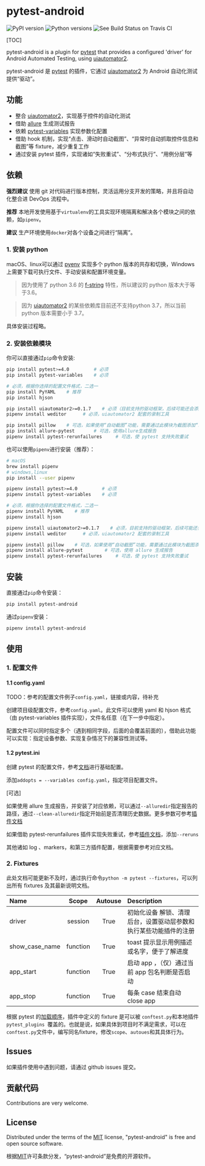 # pytest-android

![PyPI version](https://img.shields.io/pypi/v/pytest-android.svg) ![Python versions](https://img.shields.io/pypi/pyversions/pytest-android.svg) ![See Build Status on Travis CI](https://travis-ci.org/edsion1107/pytest-android.svg?branch=master)

[TOC]

pytest-android is a plugin for [pytest](http://pytest.org/) that provides a configured 'driver' for Android Automated Testing, using [uiautomator2](https://github.com/openatx/uiautomator2).

pytest-android 是 [pytest](http://pytest.org/) 的插件，它通过 [uiautomator2](https://github.com/openatx/uiautomator2) 为 Android 自动化测试提供“驱动”。

## 功能

- 整合 [uiautomator2](https://github.com/openatx/uiautomator2)，实现基于控件的自动化测试
- 借助 [allure](https://github.com/allure-framework/allure-python) 生成测试报告
- 依赖 [pytest-variables](https://github.com/pytest-dev/pytest-variables) 实现参数化配置
- 借助 hook 机制，实现“点击、滑动时自动截图”、“异常时自动抓取控件信息和截图”等 fixture，减少重复工作
- 通过安装 pytest 插件，实现诸如“失败重试”、“分布式执行”、“用例分层”等



## 依赖

**强烈建议** 使用 git 对代码进行版本控制，灵活运用分支开发的策略，并且将自动化整合进 DevOps 流程中。

**推荐** 本地开发使用基于`virtualenv`的工具实现环境隔离和解决各个模块之间的依赖，如`pipenv`。

**建议** 生产环境使用`docker`对各个设备之间进行“隔离”。

### 1. 安装 python

macOS、linux可以通过 [pyenv](https://github.com/pyenv/pyenv) 实现多个 python 版本的共存和切换，Windows上需要下载可执行文件、手动安装和配置环境变量。

> 因为使用了 python 3.6 的 [f-string](https://realpython.com/python-f-strings/) 特性，所以建议的 python 版本大于等于3.6。

> 因为 [uiautomator2](https://github.com/openatx/uiautomator2) 的某些依赖库目前还不支持python 3.7，所以当前 python 版本需要小于 3.7。

具体安装过程略。

### 2. 安装依赖模块

你可以直接通过`pip`命令安装:

```bash
pip install pytest>=4.0         # 必须
pip install pytest-variables    # 必须

# 必须，根据你选择的配置文件格式，二选一
pip install PyYAML    # 推荐
pip install hjson

pip install uiautomator2>=0.1.7    # 必须（目前支持的驱动框架，后续可能还会添加Appium）
pipenv install weditor		# 必须，uiautomator2 配套的录制工具

pip install pillow    # 可选，如果使用“自动截图”功能，需要通过此模块为截图添加“水印“
pip install allure-pytest		# 可选，使用allure生成报告
pipenv install pytest-rerunfailures		# 可选，使 pytest 支持失败重试
```



也可以使用`pipenv`进行安装（推荐）：

```bash
# macOS
brew install pipenv
# windows,linux
pip install --user pipenv

pipenv install pytest>=4.0         # 必须
pipenv install pytest-variables    # 必须

# 必须，根据你选择的配置文件格式，二选一
pipenv install PyYAML    # 推荐
pipenv install hjson

pipenv install uiautomator2>=0.1.7    # 必须，目前支持的驱动框架，后续可能还会添加 Appium 
pipenv install weditor		# 必须，uiautomator2 配套的录制工具

pipenv install pillow    # 可选，如果使用“自动截图”功能，需要通过此模块为截图添加“水印“
pipenv install allure-pytest		# 可选，使用 allure 生成报告
pipenv install pytest-rerunfailures		# 可选，使 pytest 支持失败重试
```



## 安装

直接通过`pip`命令安装：

```bash
pip install pytest-android
```



通过`pipenv`安装：

```bash
pipenv install pytest-android
```



## 使用

### 1. 配置文件

#### 1.1 config.yaml

TODO：参考的配置文件例子`config.yaml`，链接或内容，待补充

创建项目级配置文件，参考`config.yaml`。此文件可以使用 yaml 和 hjson 格式（由 pytest-variables 插件实现），文件名任意（在下一步中指定）。

配置文件可以同时指定多个（遇到相同字段，后面的会覆盖前面的），借助此功能可以实现：指定设备参数、实现复杂情况下的兼容性测试等。

#### 1.2 pytest.ini

创建 pytest 的配置文件，参考[文档](https://docs.pytest.org/en/latest/reference.html#configuration-options)进行基础配置。

添加`addopts = --variables config.yaml`，指定项目配置文件。



[可选]

如果使用 allure 生成报告，并安装了对应依赖，可以通过`--alluredir`指定报告的路径，通过`--clean-alluredir`指定开始前是否清理历史数据。更多参数可参考[插件文档](https://docs.qameta.io/allure/#_pytest)

如果借助 pytest-rerunfailures 插件实现失败重试，参考[插件文档](https://github.com/pytest-dev/pytest-rerunfailures)，添加`--reruns`

其他诸如 log 、markers，和第三方插件配置，根据需要参考对应文档。



### 2. Fixtures

此处文档可能更新不及时，通过执行命令`python -m pytest --fixtures`，可以列出所有 fixtures 及其最新说明文档。

| Name           |  Scope   | Autouse | Description                                                  |
| :------------- | :------: | :-----: | :----------------------------------------------------------- |
| driver         | session  |  True   | 初始化设备 解锁、清理后台，设置驱动层参数和执行某些功能插件的注册 |
| show_case_name | function |  True   | toast 提示显示用例描述或名字，便于了解进度                   |
| app_start      | function |  True   | 启动 app ，（仅）通过当前 app 包名判断是否启动               |
| app_stop       | function |  True   | 每条 case 结束自动 close app                                 |



根据 pytest 的[加载顺序](https://docs.pytest.org/en/latest/writing_plugins.html#plugin-discovery-order-at-tool-startup)，插件中定义的 fixture 是可以被 `conftest.py`和本地插件`pytest_plugins `覆盖的。也就是说，如果具体到项目时不满足需求，可以在`conftest.py`文件中，编写同名fixture，修改`scope`、`autoues`和其具体行为。

## Issues

如果插件使用中遇到问题，请通过 github issues 提交。

## 贡献代码

Contributions are very welcome. 

## License

Distributed under the terms of the [MIT](LICENSE) license, "pytest-android" is free and open source software.

根据[MIT](LICENSE)许可条款分发，“pytest-android”是免费的开源软件。